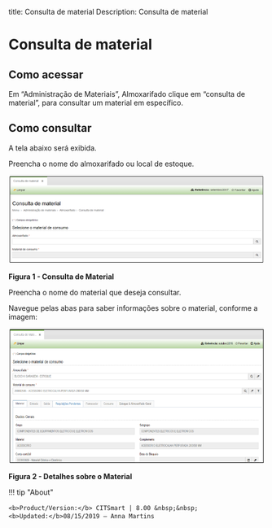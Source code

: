 title: Consulta de material
Description: Consulta de material

# Consulta de material

Como acessar
------------

Em “Administração de Materiais”, Almoxarifado clique em “consulta de material”,
para consultar um material em específico.

Como consultar
--------------

A tela abaixo será exibida.

Preencha o nome do almoxarifado ou local de estoque.

   ![figura](images/inquiry-1.png)

   **Figura 1 - Consulta de Material**

Preencha o nome do material que deseja consultar.

Navegue pelas abas para saber informações sobre o material, conforme a imagem:

![figura](images/inquiry-2.png)

**Figura 2 - Detalhes sobre o Material**


!!! tip "About"

    <b>Product/Version:</b> CITSmart | 8.00 &nbsp;&nbsp;
    <b>Updated:</b>08/15/2019 – Anna Martins
